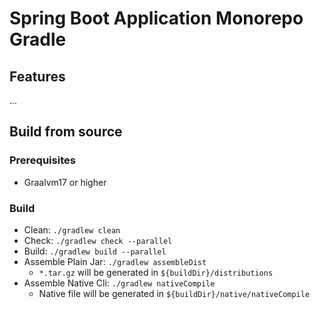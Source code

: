 # Spring Boot Application Monorepo Gradle

## Features

...

## Build from source

### Prerequisites

- Graalvm17 or higher

### Build

- Clean: `./gradlew clean`
- Check: `./gradlew check --parallel`
- Build: `./gradlew build --parallel`
- Assemble Plain Jar: `./gradlew assembleDist`
  - `*.tar.gz` will be generated in `${buildDir}/distributions`
- Assemble Native Cli: `./gradlew nativeCompile`
  - Native file will be generated in `${buildDir}/native/nativeCompile`
